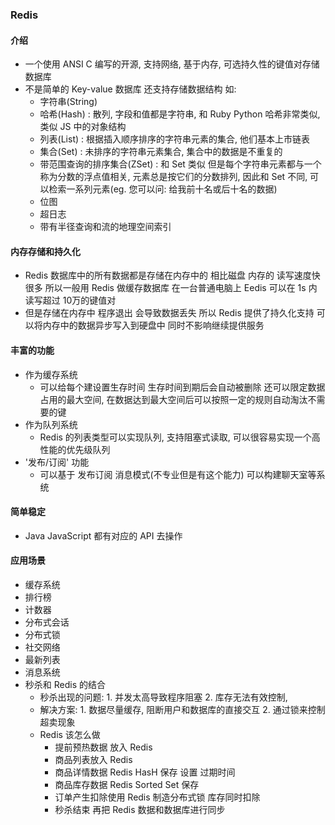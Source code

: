 ### Redis
#### 介绍
- 一个使用 ANSI C 编写的开源, 支持网络, 基于内存, 可选持久性的键值对存储数据库
- 不是简单的 Key-value 数据库 还支持存储数据结构 如: 
    - 字符串(String)
    - 哈希(Hash) : 散列, 字段和值都是字符串, 和 Ruby Python 哈希非常类似, 类似 JS 中的对象结构
    - 列表(List) : 根据插入顺序排序的字符串元素的集合, 他们基本上市链表
    - 集合(Set) : 未排序的字符串元素集合, 集合中的数据是不重复的
    - 带范围查询的排序集合(ZSet) : 和 Set 类似 但是每个字符串元素都与一个称为分数的浮点值相关, 元素总是按它们的分数排列, 因此和 Set 不同, 可以检索一系列元素(eg. 您可以问: 给我前十名或后十名的数据)
    - 位图
    - 超日志
    - 带有半径查询和流的地理空间索引

#### 内存存储和持久化
- Redis 数据库中的所有数据都是存储在内存中的 相比磁盘 内存的 读写速度快很多 所以一般用 Redis 做缓存数据库 在一台普通电脑上 Eedis 可以在 1s 内读写超过 10万的键值对
- 但是存储在内存中 程序退出 会导致数据丢失 所以 Redis 提供了持久化支持 可以将内存中的数据异步写入到硬盘中 同时不影响继续提供服务

#### 丰富的功能
- 作为缓存系统
    - 可以给每个建设置生存时间 生存时间到期后会自动被删除 还可以限定数据占用的最大空间, 在数据达到最大空间后可以按照一定的规则自动淘汰不需要的键
- 作为队列系统
    - Redis 的列表类型可以实现队列, 支持阻塞式读取, 可以很容易实现一个高性能的优先级队列
- '发布/订阅' 功能
    - 可以基于 发布订阅 消息模式(不专业但是有这个能力) 可以构建聊天室等系统

#### 简单稳定
- Java  JavaScript 都有对应的 API 去操作

#### 应用场景

- 缓存系统
- 排行榜
- 计数器
- 分布式会话
- 分布式锁
- 社交网络
- 最新列表
- 消息系统
- 秒杀和 Redis 的结合
    - 秒杀出现的问题: 1. 并发太高导致程序阻塞 2. 库存无法有效控制, 
    - 解决方案: 1. 数据尽量缓存, 阻断用户和数据库的直接交互 2. 通过锁来控制超卖现象
    - Redis 该怎么做
        - 提前预热数据 放入 Redis
        - 商品列表放入 Redis
        - 商品详情数据 Redis HasH 保存 设置 过期时间
        - 商品库存数据 Redis Sorted Set 保存
        - 订单产生扣除使用 Redis 制造分布式锁 库存同时扣除
        - 秒杀结束 再把 Redis 数据和数据库进行同步
        




